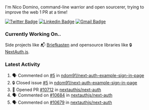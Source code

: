 
I'm Nico Domino, command-line warrior and open sourcerer, trying to improve the web 1 PR at a time!

[![Twitter Badge](https://img.shields.io/badge/-@ndom91-1ca0f1?style=flat-square&labelColor=1ca0f1&logo=twitter&logoColor=white&link=https://twitter.com/ndom91)](https://twitter.com/ndom91) [![Linkedin Badge](https://img.shields.io/badge/-ndom91-blue?style=flat-square&logo=Linkedin&logoColor=white&link=https://www.linkedin.com/in/ndom91/)](https://www.linkedin.com/in/ndom91/) [![Gmail Badge](https://img.shields.io/badge/-yo@ndo.dev-c14438?style=flat-square&logo=mail.ru&logoColor=white&link=mailto:yo@ndo.dev)](mailto:yo@ndo.dev)

### Currently Working On..

Side projects like 📬 [Briefkasten](https://briefkastenhq.com) and opensource libraries like 🔒 [NextAuth.js](https://github.com/nextauthjs/next-auth).

<!--START_SECTION_PROFILE_VIEWS:readme-info-->
<!--END_SECTION_PROFILE_VIEWS:readme-info-->

<!--START_SECTION_DAILY_COMMIT:readme-info-->
<!--END_SECTION_DAILY_COMMIT:readme-info-->

<!--START_SECTION_WEEKLY_COMMIT:readme-info-->
<!--END_SECTION_WEEKLY_COMMIT:readme-info-->

### Latest Activity

<!--START_SECTION:activity-->
1. 🗣 Commented on [#5](https://github.com/ndom91/next-auth-example-sign-in-page/issues/5#issuecomment-2075133943) in [ndom91/next-auth-example-sign-in-page](https://github.com/ndom91/next-auth-example-sign-in-page)
2. 🔒 Closed issue [#5](https://github.com/ndom91/next-auth-example-sign-in-page/issues/5) in [ndom91/next-auth-example-sign-in-page](https://github.com/ndom91/next-auth-example-sign-in-page)
3. 💪 Opened PR [#10712](https://github.com/nextauthjs/next-auth/pull/10712) in [nextauthjs/next-auth](https://github.com/nextauthjs/next-auth)
4. 🗣 Commented on [#10684](https://github.com/nextauthjs/next-auth/pull/10684#issuecomment-2069944860) in [nextauthjs/next-auth](https://github.com/nextauthjs/next-auth)
5. 🗣 Commented on [#10679](https://github.com/nextauthjs/next-auth/issues/10679#issuecomment-2069887497) in [nextauthjs/next-auth](https://github.com/nextauthjs/next-auth)
<!--END_SECTION:activity-->
